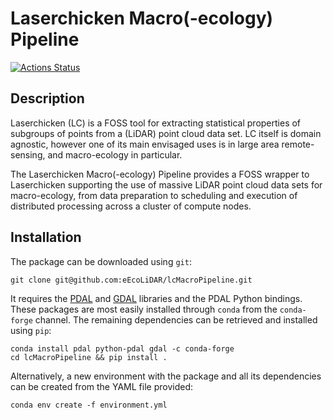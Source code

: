 # Laserchicken Macro(-ecology) Pipeline

[![Actions Status](https://github.com/eEcoLiDAR/lcMacroPipeline/workflows/build%20and%20test/badge.svg?branch=add_unit_tests)](https://github.com/eEcoLiDAR/lcMacroPipeline/actions)

## Description

Laserchicken (LC) is a FOSS tool for extracting statistical properties of subgroups of points from a
(LiDAR) point cloud data set. LC itself is domain agnostic, however one of its main envisaged uses is in
large area remote-sensing, and macro-ecology in particular.

The Laserchicken Macro(-ecology) Pipeline provides a FOSS wrapper to Laserchicken supporting the use of
massive LiDAR point cloud data sets for macro-ecology, from data preparation to scheduling and execution
of distributed processing across a cluster of compute nodes.

## Installation

The package can be downloaded using `git`:
```shell script
git clone git@github.com:eEcoLiDAR/lcMacroPipeline.git
```
It requires the [PDAL](https://pdal.io) and [GDAL](https://gdal.org) libraries and the PDAL Python 
bindings. These packages are most easily installed through `conda` from the `conda-forge` channel. The 
remaining dependencies can be retrieved and installed using `pip`:
```shell script
conda install pdal python-pdal gdal -c conda-forge
cd lcMacroPipeline && pip install . 
```
Alternatively, a new environment with the package and all its dependencies can be created from the
YAML file provided:
```shell script
conda env create -f environment.yml
```
